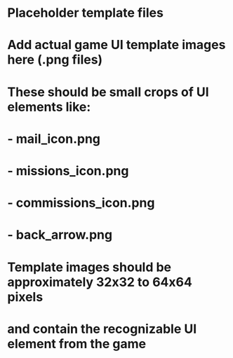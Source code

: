 # Placeholder template files
# Add actual game UI template images here (.png files)
# These should be small crops of UI elements like:
# - mail_icon.png
# - missions_icon.png  
# - commissions_icon.png
# - back_arrow.png

# Template images should be approximately 32x32 to 64x64 pixels
# and contain the recognizable UI element from the game
